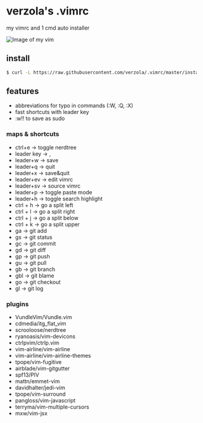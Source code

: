 # verzola's .vimrc
my vimrc and 1 cmd auto installer

![Image of my vim](https://raw.githubusercontent.com/verzola/.vimrc/master/vimux.png)

## install
```sh
$ curl -L https://raw.githubusercontent.com/verzola/.vimrc/master/install.sh | sh
```

## features
- abbreviations for typo in commands (:W, :Q, :X)
- fast shortcuts with leader key
- :w!! to save as sudo

### maps & shortcuts
- ctrl+e -> toggle nerdtree
- leader key -> ,
- leader+w -> save
- leader+q -> quit
- leader+x -> save&quit
- leader+ev -> edit vimrc
- leader+sv -> source vimrc
- leader+p -> toggle paste mode
- leader+h -> toggle search highlight
- ctrl + h -> go a split left
- ctrl + l -> go a split right
- ctrl + j -> go a split below
- ctrl + k -> go a split upper
- <space>ga -> git add
- <space>gs -> git status
- <space>gc -> git commit
- <space>gd -> git diff
- <space>gp -> git push
- <space>gu -> git pull
- <space>gb -> git branch
- <space>gbl -> git blame
- <space>go -> git checkout
- <space>gl -> git log

### plugins
- VundleVim/Vundle.vim
- cdmedia/itg_flat_vim
- scrooloose/nerdtree
- ryanoasis/vim-devicons
- ctrlpvim/ctrlp.vim
- vim-airline/vim-airline
- vim-airline/vim-airline-themes
- tpope/vim-fugitive
- airblade/vim-gitgutter
- spf13/PIV
- mattn/emmet-vim
- davidhalter/jedi-vim
- tpope/vim-surround
- pangloss/vim-javascript
- terryma/vim-multiple-cursors
- mxw/vim-jsx

